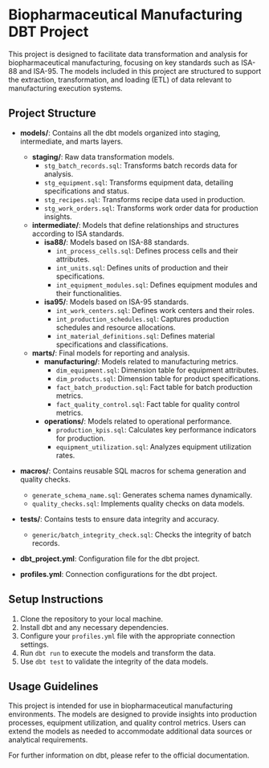# Biopharmaceutical Manufacturing DBT Project

This project is designed to facilitate data transformation and analysis for biopharmaceutical manufacturing, focusing on key standards such as ISA-88 and ISA-95. The models included in this project are structured to support the extraction, transformation, and loading (ETL) of data relevant to manufacturing execution systems.

## Project Structure

- **models/**: Contains all the dbt models organized into staging, intermediate, and marts layers.
  - **staging/**: Raw data transformation models.
    - `stg_batch_records.sql`: Transforms batch records data for analysis.
    - `stg_equipment.sql`: Transforms equipment data, detailing specifications and status.
    - `stg_recipes.sql`: Transforms recipe data used in production.
    - `stg_work_orders.sql`: Transforms work order data for production insights.
  - **intermediate/**: Models that define relationships and structures according to ISA standards.
    - **isa88/**: Models based on ISA-88 standards.
      - `int_process_cells.sql`: Defines process cells and their attributes.
      - `int_units.sql`: Defines units of production and their specifications.
      - `int_equipment_modules.sql`: Defines equipment modules and their functionalities.
    - **isa95/**: Models based on ISA-95 standards.
      - `int_work_centers.sql`: Defines work centers and their roles.
      - `int_production_schedules.sql`: Captures production schedules and resource allocations.
      - `int_material_definitions.sql`: Defines material specifications and classifications.
  - **marts/**: Final models for reporting and analysis.
    - **manufacturing/**: Models related to manufacturing metrics.
      - `dim_equipment.sql`: Dimension table for equipment attributes.
      - `dim_products.sql`: Dimension table for product specifications.
      - `fact_batch_production.sql`: Fact table for batch production metrics.
      - `fact_quality_control.sql`: Fact table for quality control metrics.
    - **operations/**: Models related to operational performance.
      - `production_kpis.sql`: Calculates key performance indicators for production.
      - `equipment_utilization.sql`: Analyzes equipment utilization rates.

- **macros/**: Contains reusable SQL macros for schema generation and quality checks.
  - `generate_schema_name.sql`: Generates schema names dynamically.
  - `quality_checks.sql`: Implements quality checks on data models.

- **tests/**: Contains tests to ensure data integrity and accuracy.
  - `generic/batch_integrity_check.sql`: Checks the integrity of batch records.

- **dbt_project.yml**: Configuration file for the dbt project.

- **profiles.yml**: Connection configurations for the dbt project.

## Setup Instructions

1. Clone the repository to your local machine.
2. Install dbt and any necessary dependencies.
3. Configure your `profiles.yml` file with the appropriate connection settings.
4. Run `dbt run` to execute the models and transform the data.
5. Use `dbt test` to validate the integrity of the data models.

## Usage Guidelines

This project is intended for use in biopharmaceutical manufacturing environments. The models are designed to provide insights into production processes, equipment utilization, and quality control metrics. Users can extend the models as needed to accommodate additional data sources or analytical requirements.

For further information on dbt, please refer to the official documentation.